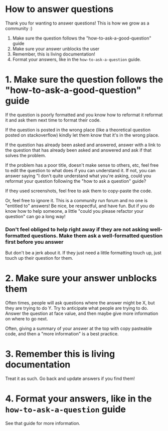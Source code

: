 # How to answer questions

Thank you for wanting to answer questions! This is how we grow as a community :)

1. Make sure the question follows the "how-to-ask-a-good-question" guide
2. Make sure your answer unblocks the user
3. Remember, this is living documentation!
4. Format your answers, like in the `how-to-ask-a-question` guide.

# 1. Make sure the question follows the "how-to-ask-a-good-question" guide

If the question is poorly formatted and you know how to reformat it reformat it and ask them next time to format their code.

If the question is posted in the wrong place (like a theoretical question posted on stackoverflow) kindly let them know that it's in the wrong place.

If the question has already been asked and answered, answer with a link to the question that has already been asked and answered and ask if that solves the problem.

If the problem has a poor title, doesn't make sense to others, etc, feel free to edit the question to what does if you can understand it. If not, you can answer saying "I don't quite understand what you're asking, could you reformat your question following the "how to ask a question" guide?

If they used screenshots, feel free to ask them to copy-paste the code.

Or, feel free to ignore it. This is a community run forum and no one is "entitled to" answers! Be nice, be respectful, and have fun. But if you do know how to help someone, a little "could you please refactor your question" can go a long way!

### Don't feel obliged to help right away if they are not asking well-formatted questions. Make them ask a well-formatted question first before you answer

But don't be a jerk about it. If they just need a little formatting touch up, just touch up their question for them.

# 2. Make sure your answer unblocks them

Often times, people will ask questions where the answer might be X, but they are trying to do Y. Try to anticipate what people are trying to do. Answer the question at face value, and then maybe give more information on where to go next.

Often, giving a summary of your answer at the top with copy pasteable code, and then a "more information" is a best practice.

# 3. Remember this is living documentation

Treat it as such. Go back and update answers if you find them!

# 4. Format your answers, like in the `how-to-ask-a-question` guide

See that guide for more information.

